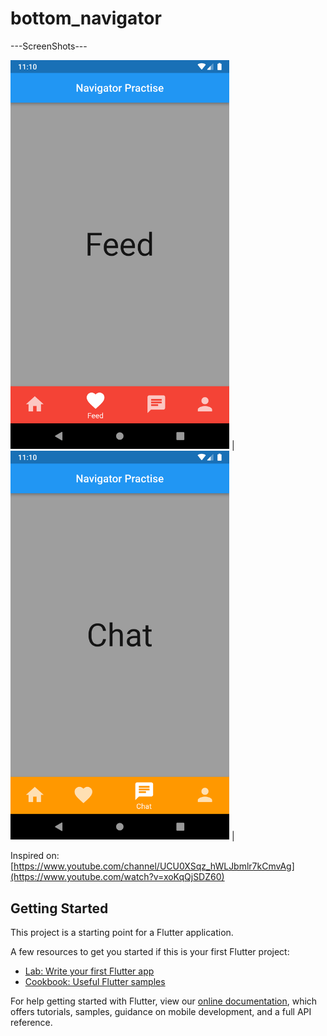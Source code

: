 # bottom_navigator

---ScreenShots---

<img src="assets/1.png" width="350">  |  <img src="assets/2.png" width="350">  |  

Inspired on: [https://www.youtube.com/channel/UCU0XSqz_hWLJbmlr7kCmvAg](https://www.youtube.com/watch?v=xoKqQjSDZ60)

## Getting Started

This project is a starting point for a Flutter application.

A few resources to get you started if this is your first Flutter project:

- [Lab: Write your first Flutter app](https://flutter.dev/docs/get-started/codelab)
- [Cookbook: Useful Flutter samples](https://flutter.dev/docs/cookbook)

For help getting started with Flutter, view our
[online documentation](https://flutter.dev/docs), which offers tutorials,
samples, guidance on mobile development, and a full API reference.
